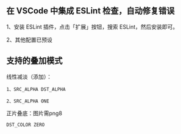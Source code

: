 <!--
 * @Author: xieshengyong
 * @Date: 2020-11-17 16:45:45
 * @LastEditTime: 2020-11-18 17:22:19
 * @LastEditors: xieshengyong
-->
## 在 VSCode 中集成 ESLint 检查，自动修复错误

1、安装 ESLint 插件，点击「扩展」按钮，搜索 ESLint，然后安装即可。

2、其他配置已预设

## 支持的叠加模式


线性减淡（添加）：

    1、SRC_ALPHA DST_ALPHA 
    
    2、SRC_ALPHA ONE

正片叠底：图片需png8

    DST_COLOR ZERO